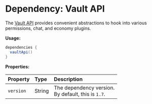 # Dependency: Vault API

The [Vault API](https://www.spigotmc.org/resources/vault.34315/) provides convenient abstractions to hook into various permissions, chat, and economy plugins. 



**Usage:**

```groovy
dependencies {
  vaultApi()
}
```

**Properties:**

| Property  | Type   | Description                                             |
| :-------- | :----- | :------------------------------------------------------ |
| `version` | String | The dependency version.<br />By default, this is `1.7`. |


